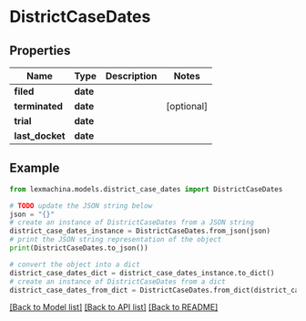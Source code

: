 # DistrictCaseDates


## Properties

Name | Type | Description | Notes
------------ | ------------- | ------------- | -------------
**filed** | **date** |  | 
**terminated** | **date** |  | [optional] 
**trial** | **date** |  | 
**last_docket** | **date** |  | 

## Example

```python
from lexmachina.models.district_case_dates import DistrictCaseDates

# TODO update the JSON string below
json = "{}"
# create an instance of DistrictCaseDates from a JSON string
district_case_dates_instance = DistrictCaseDates.from_json(json)
# print the JSON string representation of the object
print(DistrictCaseDates.to_json())

# convert the object into a dict
district_case_dates_dict = district_case_dates_instance.to_dict()
# create an instance of DistrictCaseDates from a dict
district_case_dates_from_dict = DistrictCaseDates.from_dict(district_case_dates_dict)
```
[[Back to Model list]](../README.md#documentation-for-models) [[Back to API list]](../README.md#documentation-for-api-endpoints) [[Back to README]](../README.md)


